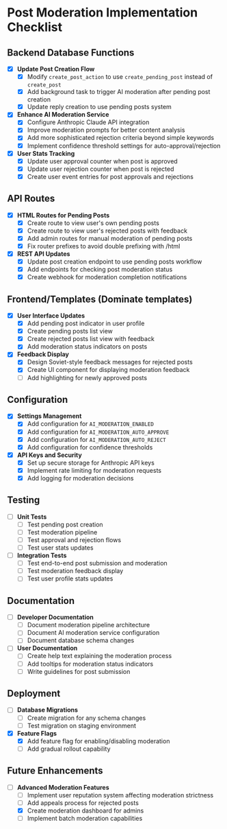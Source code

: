 # Post Moderation Implementation Checklist

## Backend Database Functions

- [x] **Update Post Creation Flow**
  - [x] Modify `create_post_action` to use `create_pending_post` instead of `create_post`
  - [x] Add background task to trigger AI moderation after pending post creation
  - [x] Update reply creation to use pending posts system

- [x] **Enhance AI Moderation Service**
  - [x] Configure Anthropic Claude API integration
  - [x] Improve moderation prompts for better content analysis
  - [x] Add more sophisticated rejection criteria beyond simple keywords
  - [x] Implement confidence threshold settings for auto-approval/rejection

- [x] **User Stats Tracking**
  - [x] Update user approval counter when post is approved
  - [x] Update user rejection counter when post is rejected
  - [x] Create user event entries for post approvals and rejections

## API Routes

- [x] **HTML Routes for Pending Posts**
  - [x] Create route to view user's own pending posts
  - [x] Create route to view user's rejected posts with feedback
  - [x] Add admin routes for manual moderation of pending posts
  - [x] Fix router prefixes to avoid double prefixing with /html

- [x] **REST API Updates**
  - [x] Update post creation endpoint to use pending posts workflow
  - [x] Add endpoints for checking post moderation status
  - [x] Create webhook for moderation completion notifications

## Frontend/Templates (Dominate templates)

- [x] **User Interface Updates**
  - [x] Add pending post indicator in user profile
  - [x] Create pending posts list view
  - [x] Create rejected posts list view with feedback
  - [x] Add moderation status indicators on posts

- [x] **Feedback Display**
  - [x] Design Soviet-style feedback messages for rejected posts
  - [x] Create UI component for displaying moderation feedback
  - [ ] Add highlighting for newly approved posts

## Configuration

- [x] **Settings Management**
  - [x] Add configuration for `AI_MODERATION_ENABLED`
  - [x] Add configuration for `AI_MODERATION_AUTO_APPROVE`
  - [x] Add configuration for `AI_MODERATION_AUTO_REJECT`
  - [x] Add configuration for confidence thresholds

- [x] **API Keys and Security**
  - [x] Set up secure storage for Anthropic API keys
  - [x] Implement rate limiting for moderation requests
  - [x] Add logging for moderation decisions

## Testing

- [ ] **Unit Tests**
  - [ ] Test pending post creation
  - [ ] Test moderation pipeline
  - [ ] Test approval and rejection flows
  - [ ] Test user stats updates

- [ ] **Integration Tests**
  - [ ] Test end-to-end post submission and moderation
  - [ ] Test moderation feedback display
  - [ ] Test user profile stats updates

## Documentation

- [ ] **Developer Documentation**
  - [ ] Document moderation pipeline architecture
  - [ ] Document AI moderation service configuration
  - [ ] Document database schema changes

- [ ] **User Documentation**
  - [ ] Create help text explaining the moderation process
  - [ ] Add tooltips for moderation status indicators
  - [ ] Write guidelines for post submission

## Deployment

- [ ] **Database Migrations**
  - [ ] Create migration for any schema changes
  - [ ] Test migration on staging environment

- [x] **Feature Flags**
  - [x] Add feature flag for enabling/disabling moderation
  - [ ] Add gradual rollout capability

## Future Enhancements

- [ ] **Advanced Moderation Features**
  - [ ] Implement user reputation system affecting moderation strictness
  - [ ] Add appeals process for rejected posts
  - [x] Create moderation dashboard for admins
  - [ ] Implement batch moderation capabilities
